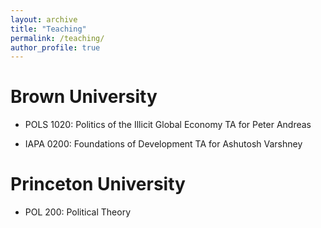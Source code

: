 ```yaml
---
layout: archive
title: "Teaching"
permalink: /teaching/
author_profile: true
---
```


# Brown University

- POLS 1020: Politics of the Illicit Global Economy
TA for Peter Andreas

- IAPA 0200: Foundations of Development
TA for Ashutosh Varshney

# Princeton University 

- POL 200: Political Theory

